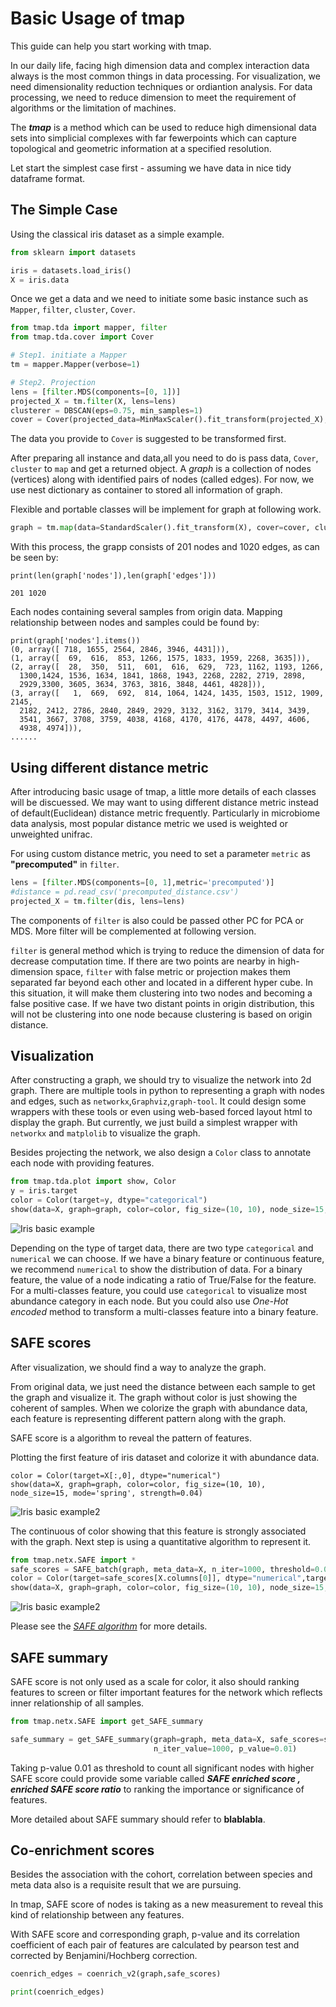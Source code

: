 
# Basic Usage of tmap
This guide can help you start working with tmap.

In our daily life, facing high dimension data and complex interaction data always is the most common things in data processing. For visualization, we need dimensionality reduction techniques or ordiantion analysis. For data processing, we need to reduce dimension to meet the requirement of algorithms or the limitation of machines.

The ***tmap*** is a method which can be used to reduce high dimensional data sets into simplicial complexes with far fewerpoints which can capture topological and geometric information at a specified resolution.

Let start the simplest case first - assuming we have data in nice tidy dataframe format.

## The Simple Case
Using the classical iris dataset as a simple example.
```python
from sklearn import datasets

iris = datasets.load_iris()
X = iris.data
```

Once we get a data and we need to initiate some basic instance such as `Mapper`, `filter`, `cluster`, `Cover`.
```python
from tmap.tda import mapper, filter
from tmap.tda.cover import Cover

# Step1. initiate a Mapper
tm = mapper.Mapper(verbose=1)

# Step2. Projection
lens = [filter.MDS(components=[0, 1])]
projected_X = tm.filter(X, lens=lens)
clusterer = DBSCAN(eps=0.75, min_samples=1)
cover = Cover(projected_data=MinMaxScaler().fit_transform(projected_X), resolution=20, overlap=0.75)
```

The data you provide to `Cover` is suggested to be transformed first.

After preparing all instance and data,all you need to do is pass data, `Cover`, `cluster` to `map` and get a returned object. A *graph* is a collection of nodes (vertices) along with identified pairs of nodes (called edges). For now, we use nest dictionary as container to stored all information of graph.

Flexible and portable classes will be implement for graph at following work.

```python
graph = tm.map(data=StandardScaler().fit_transform(X), cover=cover, clusterer=clusterer)
```
With this process, the grapp consists of 201 nodes and 1020 edges, as can be seen by:
```
print(len(graph['nodes']),len(graph['edges']))

201 1020
```
Each nodes containing several samples from origin data. Mapping relationship between nodes and samples could be found by:
```
print(graph['nodes'].items())
(0, array([ 718, 1655, 2564, 2846, 3946, 4431])),
(1, array([  69,  616,  853, 1266, 1575, 1833, 1959, 2268, 3635])),
(2, array([  28,  350,  511,  601,  616,  629,  723, 1162, 1193, 1266,
  1300,1424, 1536, 1634, 1841, 1868, 1943, 2268, 2282, 2719, 2898,
  2929,3300, 3605, 3634, 3763, 3816, 3848, 4461, 4828])),
(3, array([   1,  669,  692,  814, 1064, 1424, 1435, 1503, 1512, 1909, 2145,
  2182, 2412, 2786, 2840, 2849, 2929, 3132, 3162, 3179, 3414, 3439,
  3541, 3667, 3708, 3759, 4038, 4168, 4170, 4176, 4478, 4497, 4606,
  4938, 4974])),
......
```

## Using different distance metric
After introducing basic usage of tmap, a little more details of each classes will be discuessed. We may want to using different distance metric instead of default(Euclidean) distance metric frequently. Particularly in microbiome data analysis, most popular distance metric we used is weighted or unweighted unifrac.

For using custom distance metric, you need to set a parameter `metric` as **"precomputed"** in `filter`.

```python
lens = [filter.MDS(components=[0, 1],metric='precomputed')]
#distance = pd.read_csv('precomputed_distance.csv')
projected_X = tm.filter(dis, lens=lens)
```

The components of `filter` is also could be passed other PC for PCA or MDS. More filter will be complemented at following version.

`filter` is general method which is trying to reduce the dimension of data for decrease computation time. If there are two points are nearby in high-dimension space, `filter` with false metric or projection makes them separated far beyond each other and located in a different hyper cube. In this situation, it will make them clustering into two nodes and becoming a false positive case. If we have two distant points in origin distribution, this will not be clustering into one node because clustering is based on origin distance.

## Visualization
After constructing a graph, we should try to visualize the network into 2d graph. There are multiple tools in python to representing a graph with nodes and edges, such as `networkx`,`Graphviz`,`graph-tool`. It could design some wrappers with these tools or even using web-based forced layout html to display the graph. But currently, we just build a simplest wrapper with `networkx` and `matplolib` to visualize the graph.

Besides projecting the network, we also design a `Color` class to annotate each node with providing features.
```python
from tmap.tda.plot import show, Color
y = iris.target
color = Color(target=y, dtype="categorical")
show(data=X, graph=graph, color=color, fig_size=(10, 10), node_size=15, mode='spring', strength=0.04)
```
![Iris basic example](img/iris_basic_example1.png)

Depending on the type of target data, there are two type `categorical` and `numerical` we can choose. If we have a binary feature or continuous feature, we recommend `numerical` to show the distribution of data. For a binary feature, the value of a node indicating a ratio of True/False for the feature. For a multi-classes feature, you could use `categorical` to visualize most abundance category in each node. But you could also use *One-Hot encoded* method to transform a multi-classes feature into a binary feature.

## SAFE scores
After visualization, we should find a way to analyze the graph.

From original data, we just need the distance between each sample to get the graph and visualize it. The graph without color is just showing the coherent of samples. When we colorize the graph with abundance data, each feature is representing different pattern along with the graph.

SAFE score is a algorithm to reveal the pattern of features.

Plotting the first feature of iris dataset and colorize it with abundance data.
```
color = Color(target=X[:,0], dtype="numerical")
show(data=X, graph=graph, color=color, fig_size=(10, 10), node_size=15, mode='spring', strength=0.04)
```
![Iris basic example2](img/iris_basic_example2.png)

The continuous of color showing that this feature is strongly associated with the graph. Next step is using a quantitative algorithm to represent it.


```python
from tmap.netx.SAFE import *
safe_scores = SAFE_batch(graph, meta_data=X, n_iter=1000, threshold=0.05)
color = Color(target=safe_scores[X.columns[0]], dtype="numerical",target_by="node")
show(data=X, graph=graph, color=color, fig_size=(10, 10), node_size=15, mode='spring', strength=0.04)
```
![Iris basic example2](img/iris_basic_example3.png)

Please see the [*SAFE algorithm*](how2work.md) for more details.

## SAFE summary

SAFE score is not only used as a scale for color, it also should ranking features to screen or filter important features for the network which reflects inner relationship of all samples.

```python
from tmap.netx.SAFE import get_SAFE_summary

safe_summary = get_SAFE_summary(graph=graph, meta_data=X, safe_scores=safe_scores,
                                n_iter_value=1000, p_value=0.01)
```

Taking p-value 0.01 as threshold to count all significant nodes with higher SAFE score could provide some variable called ***SAFE enriched score , enriched SAFE score ratio*** to ranking the importance or significance of features.

More detailed about SAFE summary should refer to **blablabla**.

## Co-enrichment scores

Besides the association with the cohort, correlation between species and meta data also is a requisite result that we are pursuing.

In tmap, SAFE score of nodes is taking as a new measurement to reveal this kind of relationship between any features.

With SAFE score and corresponding graph, p-value and its correlation coefficient of each pair of features are calculated by pearson test and corrected by Benjamini/Hochberg correction.

```python
coenrich_edges = coenrich_v2(graph,safe_scores)

print(coenrich_edges)
```
